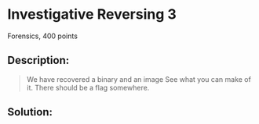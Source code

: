 # Investigative Reversing 3
Forensics, 400 points

## Description:
> We have recovered a binary and an image See what you can make of it. There should be a flag somewhere.


## Solution: 


